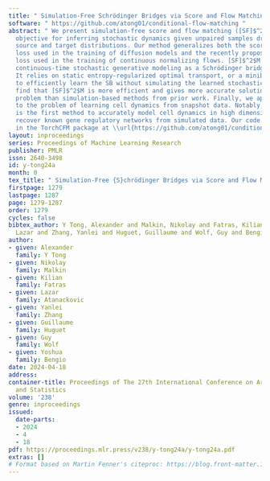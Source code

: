 ```yaml
---
title: " Simulation-Free Schrödinger Bridges via Score and Flow Matching "
software: " https://github.com/atong01/conditional-flow-matching "
abstract: " We present simulation-free score and flow matching ([SF]$^2$M), a simulation-free
  objective for inferring stochastic dynamics given unpaired samples drawn from arbitrary
  source and target distributions. Our method generalizes both the score-matching
  loss used in the training of diffusion models and the recently proposed flow matching
  loss used in the training of continuous normalizing flows. [SF]$^2$M interprets
  continuous-time stochastic generative modeling as a Schrödinger bridge problem.
  It relies on static entropy-regularized optimal transport, or a minibatch approximation,
  to efficiently learn the SB without simulating the learned stochastic process. We
  find that [SF]$^2$M is more efficient and gives more accurate solutions to the SB
  problem than simulation-based methods from prior work. Finally, we apply [SF]$^2$M
  to the problem of learning cell dynamics from snapshot data. Notably, [SF]$^2$M
  is the first method to accurately model cell dynamics in high dimensions and can
  recover known gene regulatory networks from simulated data. Our code is available
  in the TorchCFM package at \\url{https://github.com/atong01/conditional-flow-matching}. "
layout: inproceedings
series: Proceedings of Machine Learning Research
publisher: PMLR
issn: 2640-3498
id: y-tong24a
month: 0
tex_title: " Simulation-Free {S}chrödinger Bridges via Score and Flow Matching "
firstpage: 1279
lastpage: 1287
page: 1279-1287
order: 1279
cycles: false
bibtex_author: Y Tong, Alexander and Malkin, Nikolay and Fatras, Kilian and Atanackovic,
  Lazar and Zhang, Yanlei and Huguet, Guillaume and Wolf, Guy and Bengio, Yoshua
author:
- given: Alexander
  family: Y Tong
- given: Nikolay
  family: Malkin
- given: Kilian
  family: Fatras
- given: Lazar
  family: Atanackovic
- given: Yanlei
  family: Zhang
- given: Guillaume
  family: Huguet
- given: Guy
  family: Wolf
- given: Yoshua
  family: Bengio
date: 2024-04-18
address:
container-title: Proceedings of The 27th International Conference on Artificial Intelligence
  and Statistics
volume: '238'
genre: inproceedings
issued:
  date-parts:
  - 2024
  - 4
  - 18
pdf: https://proceedings.mlr.press/v238/y-tong24a/y-tong24a.pdf
extras: []
# Format based on Martin Fenner's citeproc: https://blog.front-matter.io/posts/citeproc-yaml-for-bibliographies/
---
```

